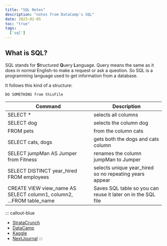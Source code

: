 ```yaml
---
title: "SQL Notes"
description: "notes from DataCamp's SQL"
date: 2023-02-05
toc: "true"
tags:
  ['sql']
---
```


## What is SQL?

SQL stands for <b>S</b>tructured <b>Q</b>uery <b>L</b>anguage. Query means the same as it does in normal English-to make a request or ask a question. So SQL is a programming language used to get information from a database.

It follows this kind of a structure:

```
DO SOMETHING from thisFile
```

| Command | Description       |  
|------------|-----------|
| SELECT * | selects all columns |
| SELECT dog | selects the column dog | 
| FROM pets | from the column cats | 
| SELECT cats, dogs | gets both the dogs and cats column |
| SELECT jumpMan AS Jumper from Fitness | renames the column jumpMan to Jumper | 
| SELECT DISTINCT year_hired FROM employees | selects unique year_hired so no repeating years appear |
| CREATE VIEW view_name AS SELECT column1, column2, ...FROM table_name | Saves SQL table so you can reuse it later on in the SQL file

::: callout-blue
* [StrataCrunch](https://www.stratascratch.com/)
* [DataCamp](https://app.datacamp.com/)
* [Kaggle](https://www.kaggle.com/)
* [NextJournal](https://nextjournal.com/)
:::